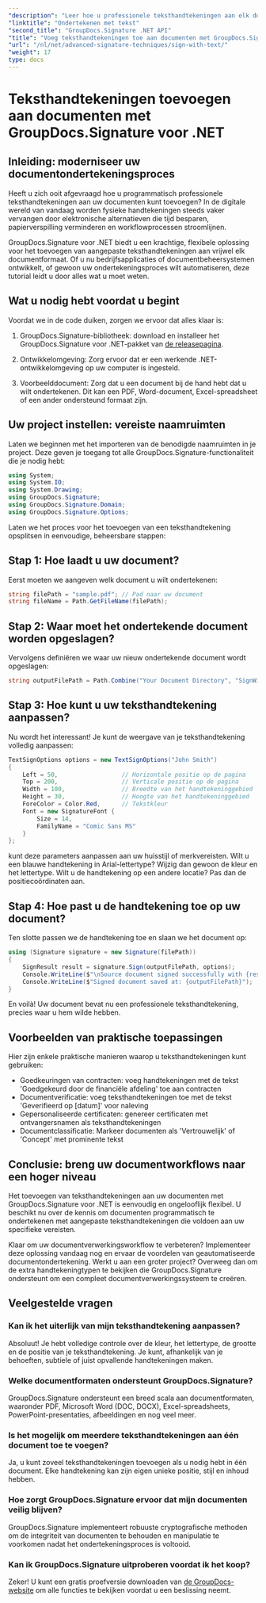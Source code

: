 ```yaml
---
"description": "Leer hoe u professionele teksthandtekeningen aan elk documentformaat kunt toevoegen met GroupDocs.Signature voor .NET. Eenvoudige implementatie met complete codevoorbeelden."
"linktitle": "Ondertekenen met tekst"
"second_title": "GroupDocs.Signature .NET API"
"title": "Voeg teksthandtekeningen toe aan documenten met GroupDocs.Signature voor .NET"
"url": "/nl/net/advanced-signature-techniques/sign-with-text/"
"weight": 17
type: docs
---
```

# Teksthandtekeningen toevoegen aan documenten met GroupDocs.Signature voor .NET

## Inleiding: moderniseer uw documentondertekeningsproces

Heeft u zich ooit afgevraagd hoe u programmatisch professionele teksthandtekeningen aan uw documenten kunt toevoegen? In de digitale wereld van vandaag worden fysieke handtekeningen steeds vaker vervangen door elektronische alternatieven die tijd besparen, papierverspilling verminderen en workflowprocessen stroomlijnen.

GroupDocs.Signature voor .NET biedt u een krachtige, flexibele oplossing voor het toevoegen van aangepaste teksthandtekeningen aan vrijwel elk documentformaat. Of u nu bedrijfsapplicaties of documentbeheersystemen ontwikkelt, of gewoon uw ondertekeningsproces wilt automatiseren, deze tutorial leidt u door alles wat u moet weten.

## Wat u nodig hebt voordat u begint

Voordat we in de code duiken, zorgen we ervoor dat alles klaar is:

1. GroupDocs.Signature-bibliotheek: download en installeer het GroupDocs.Signature voor .NET-pakket van [de releasepagina](https://releases.groupdocs.com/signature/net/).

2. Ontwikkelomgeving: Zorg ervoor dat er een werkende .NET-ontwikkelomgeving op uw computer is ingesteld.

3. Voorbeelddocument: Zorg dat u een document bij de hand hebt dat u wilt ondertekenen. Dit kan een PDF, Word-document, Excel-spreadsheet of een ander ondersteund formaat zijn.

## Uw project instellen: vereiste naamruimten

Laten we beginnen met het importeren van de benodigde naamruimten in je project. Deze geven je toegang tot alle GroupDocs.Signature-functionaliteit die je nodig hebt:

```csharp
using System;
using System.IO;
using System.Drawing;
using GroupDocs.Signature;
using GroupDocs.Signature.Domain;
using GroupDocs.Signature.Options;
```

Laten we het proces voor het toevoegen van een teksthandtekening opsplitsen in eenvoudige, beheersbare stappen:

## Stap 1: Hoe laadt u uw document?

Eerst moeten we aangeven welk document u wilt ondertekenen:

```csharp
string filePath = "sample.pdf"; // Pad naar uw document
string fileName = Path.GetFileName(filePath);
```

## Stap 2: Waar moet het ondertekende document worden opgeslagen?

Vervolgens definiëren we waar uw nieuw ondertekende document wordt opgeslagen:

```csharp
string outputFilePath = Path.Combine("Your Document Directory", "SignWithText", fileName);
```

## Stap 3: Hoe kunt u uw teksthandtekening aanpassen?

Nu wordt het interessant! Je kunt de weergave van je teksthandtekening volledig aanpassen:

```csharp
TextSignOptions options = new TextSignOptions("John Smith")
{
    Left = 50,                  // Horizontale positie op de pagina
    Top = 200,                  // Verticale positie op de pagina
    Width = 100,                // Breedte van het handtekeninggebied
    Height = 30,                // Hoogte van het handtekeninggebied
    ForeColor = Color.Red,      // Tekstkleur
    Font = new SignatureFont { 
        Size = 14, 
        FamilyName = "Comic Sans MS" 
    }
};
```

kunt deze parameters aanpassen aan uw huisstijl of merkvereisten. Wilt u een blauwe handtekening in Arial-lettertype? Wijzig dan gewoon de kleur en het lettertype. Wilt u de handtekening op een andere locatie? Pas dan de positiecoördinaten aan.

## Stap 4: Hoe past u de handtekening toe op uw document?

Ten slotte passen we de handtekening toe en slaan we het document op:

```csharp
using (Signature signature = new Signature(filePath))
{
    SignResult result = signature.Sign(outputFilePath, options);
    Console.WriteLine($"\nSource document signed successfully with {result.Succeeded.Count} signature(s).");
    Console.WriteLine($"Signed document saved at: {outputFilePath}");
}
```

En voilà! Uw document bevat nu een professionele teksthandtekening, precies waar u hem wilde hebben.

## Voorbeelden van praktische toepassingen

Hier zijn enkele praktische manieren waarop u teksthandtekeningen kunt gebruiken:

- Goedkeuringen van contracten: voeg handtekeningen met de tekst 'Goedgekeurd door de financiële afdeling' toe aan contracten
- Documentverificatie: voeg teksthandtekeningen toe met de tekst 'Geverifieerd op [datum]' voor naleving
- Gepersonaliseerde certificaten: genereer certificaten met ontvangersnamen als teksthandtekeningen
- Documentclassificatie: Markeer documenten als 'Vertrouwelijk' of 'Concept' met prominente tekst

## Conclusie: breng uw documentworkflows naar een hoger niveau

Het toevoegen van teksthandtekeningen aan uw documenten met GroupDocs.Signature voor .NET is eenvoudig en ongelooflijk flexibel. U beschikt nu over de kennis om documenten programmatisch te ondertekenen met aangepaste teksthandtekeningen die voldoen aan uw specifieke vereisten.

Klaar om uw documentverwerkingsworkflow te verbeteren? Implementeer deze oplossing vandaag nog en ervaar de voordelen van geautomatiseerde documentondertekening. Werkt u aan een groter project? Overweeg dan om de extra handtekeningtypen te bekijken die GroupDocs.Signature ondersteunt om een compleet documentverwerkingssysteem te creëren.

## Veelgestelde vragen

### Kan ik het uiterlijk van mijn teksthandtekening aanpassen?

Absoluut! Je hebt volledige controle over de kleur, het lettertype, de grootte en de positie van je teksthandtekening. Je kunt, afhankelijk van je behoeften, subtiele of juist opvallende handtekeningen maken.

### Welke documentformaten ondersteunt GroupDocs.Signature?

GroupDocs.Signature ondersteunt een breed scala aan documentformaten, waaronder PDF, Microsoft Word (DOC, DOCX), Excel-spreadsheets, PowerPoint-presentaties, afbeeldingen en nog veel meer.

### Is het mogelijk om meerdere teksthandtekeningen aan één document toe te voegen?

Ja, u kunt zoveel teksthandtekeningen toevoegen als u nodig hebt in één document. Elke handtekening kan zijn eigen unieke positie, stijl en inhoud hebben.

### Hoe zorgt GroupDocs.Signature ervoor dat mijn documenten veilig blijven?

GroupDocs.Signature implementeert robuuste cryptografische methoden om de integriteit van documenten te behouden en manipulatie te voorkomen nadat het ondertekeningsproces is voltooid.

### Kan ik GroupDocs.Signature uitproberen voordat ik het koop?

Zeker! U kunt een gratis proefversie downloaden van [de GroupDocs-website](https://releases.groupdocs.com/) om alle functies te bekijken voordat u een beslissing neemt.
